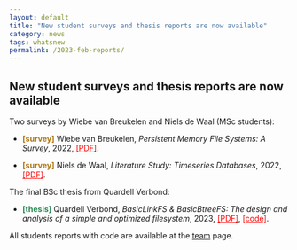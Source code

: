 ```yaml
---
layout: default
title: "New student surveys and thesis reports are now available"
category: news
tags: whatsnew
permalink: /2023-feb-reports/
---
```


## New student surveys and thesis reports are now available

Two surveys by Wiebe van Breukelen and Niels de Waal (MSc students): 
 
  * <span style="color:#AF7817;font-weight:bold">[survey]</span> Wiebe van Breukelen, *Persistent Memory File Systems: A Survey*, 2022, <a href="https://drive.google.com/file/d/1EF-tTEDwYYoFOzywlC-STLqHYlGmyGDx/view?usp=share_link" target="_blank" rel="noopener noreferrer" style="color:red;">[PDF]</a>.

  * <span style="color:#AF7817;font-weight:bold">[survey]</span> Niels de Waal, *Literature Study: Timeseries Databases*, 2022, <a href="https://drive.google.com/file/d/1MqwiSv68VUeoajOUp3MeaxcOk23MqPAP/view?usp=share_link" target="_blank" rel="noopener noreferrer" style="color:red;">[PDF]</a>.

The final BSc thesis from Quardell Verbond: 

  *  <span style="color:#2E8B57;font-weight:bold">[thesis]</span> Quardell Verbond, *BasicLinkFS & BasicBtreeFS: The design and analysis of a simple and optimized filesystem*, 2023, <a href="https://drive.google.com/file/d/1A8gmV--gifKfZ5cQ42PkiUO_2uxqiApG/view?usp=sharing" target="_blank" rel="noopener noreferrer" style="color:red;">[PDF]</a>, <a href="https://github.com/QuardellV/BasicBTFS" target="_blank" rel="noopener noreferrer" style="color:red;">[code]</a>.



All students reports with code are available at the [team](/team) page. 
